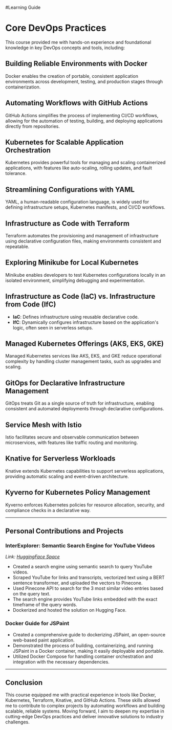 #Learning Guide

# Core DevOps Practices

This course provided me with hands-on experience and foundational knowledge in key DevOps concepts and tools, including:

## Building Reliable Environments with Docker
Docker enables the creation of portable, consistent application environments across development, testing, and production stages through containerization.

## Automating Workflows with GitHub Actions
GitHub Actions simplifies the process of implementing CI/CD workflows, allowing for the automation of testing, building, and deploying applications directly from repositories.

## Kubernetes for Scalable Application Orchestration
Kubernetes provides powerful tools for managing and scaling containerized applications, with features like auto-scaling, rolling updates, and fault tolerance.

## Streamlining Configurations with YAML
YAML, a human-readable configuration language, is widely used for defining infrastructure setups, Kubernetes manifests, and CI/CD workflows.

## Infrastructure as Code with Terraform
Terraform automates the provisioning and management of infrastructure using declarative configuration files, making environments consistent and repeatable.

## Exploring Minikube for Local Kubernetes
Minikube enables developers to test Kubernetes configurations locally in an isolated environment, simplifying debugging and experimentation.

## Infrastructure as Code (IaC) vs. Infrastructure from Code (IfC)

- **IaC**: Defines infrastructure using reusable declarative code.
- **IfC**: Dynamically configures infrastructure based on the application's logic, often seen in serverless setups.

## Managed Kubernetes Offerings (AKS, EKS, GKE)
Managed Kubernetes services like AKS, EKS, and GKE reduce operational complexity by handling cluster management tasks, such as upgrades and scaling.

## GitOps for Declarative Infrastructure Management
GitOps treats Git as a single source of truth for infrastructure, enabling consistent and automated deployments through declarative configurations.

## Service Mesh with Istio
Istio facilitates secure and observable communication between microservices, with features like traffic routing and monitoring.

## Knative for Serverless Workloads
Knative extends Kubernetes capabilities to support serverless applications, providing automatic scaling and event-driven architecture.

## Kyverno for Kubernetes Policy Management
Kyverno enforces Kubernetes policies for resource allocation, security, and compliance checks in a declarative way.

---

## Personal Contributions and Projects

### **InterExplorer: Semantic Search Engine for YouTube Videos**  
*Link: [HuggingFace Space](https://huggingface.co/spaces/afaqdean/InterExblorer)*

- Created a search engine using semantic search to query YouTube videos.
- Scraped YouTube for links and transcripts, vectorized text using a BERT sentence transformer, and uploaded the vectors to Pinecone.
- Used Pinecone API to search for the 3 most similar video entries based on the query text.
- The search engine provides YouTube links embedded with the exact timeframe of the query words.
- Dockerized and hosted the solution on Hugging Face.

### **Docker Guide for JSPaint**

- Created a comprehensive guide to dockerizing JSPaint, an open-source web-based paint application.
- Demonstrated the process of building, containerizing, and running JSPaint in a Docker container, making it easily deployable and portable.
- Utilized Docker Compose for handling container orchestration and integration with the necessary dependencies.

---

## Conclusion

This course equipped me with practical experience in tools like Docker, Kubernetes, Terraform, Knative, and GitHub Actions. These skills allowed me to contribute to complex projects by automating workflows and building scalable, reliable systems. Moving forward, I aim to deepen my expertise in cutting-edge DevOps practices and deliver innovative solutions to industry challenges.
